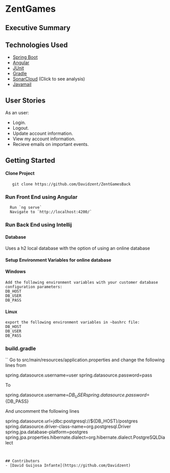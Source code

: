 # ZentGames

## Executive Summary

## Technologies Used

   - [Spring Boot](https://spring.io/projects/spring-boot)
   - [Angular](https://angular.io/)
   - [JUnit](https://junit.org/junit4/)
   - [Gradle](https://gradle.org/)
   - [SonarCloud](https://sonarcloud.io/project/overview?id=Davidzent_ZentGamesBack) (Click to see analysis)
   - [Javamail](https://javaee.github.io/javamail/)


## User Stories

As an user:

-   Login.
-   Logout.
-   Update account information.
-   View my account information.
-   Recieve emails on important events.


## Getting Started
   
#### Clone Project

```shell
   git clone https://github.com/Davidzent/ZentGamesBack
```

### Run Front End using Angular

```shell
  Run `ng serve`
  Navigate to `http://localhost:4200/`
```

### Run Back End using Intellij

#### Database

Uses a h2 local database with the option of using an online database

#### Setup Environment Variables for online database

#### Windows
```shell
Add the following environment variables with your customer database configuration parameters: 
DB_HOST
DB_USER
DB_PASS
```

#### Linux

```shell
export the following environment variables in ~bashrc file: 
DB_HOST
DB_USER
DB_PASS
```

### build.gradle
``
Go to src/main/resources/application.properties and change the following lines from

spring.datasource.username=user
spring.datasource.password=pass

To 

spring.datasource.username=${DB_USER}
spring.datasource.password=${DB_PASS}

And uncomment the following lines

spring.datasource.url=jdbc:postgresql://${DB_HOST}/postgres
spring.datasource.driver-class-name=org.postgresql.Driver
spring.jpa.database-platform=postgres
spring.jpa.properties.hibernate.dialect=org.hibernate.dialect.PostgreSQLDialect
```


## Contributors
- [David Guijosa Infante](https://github.com/Davidzent)